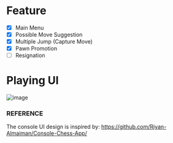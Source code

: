 # Feature
- [x] Main Menu
- [x] Possible Move Suggestion
- [x] Multiple Jump (Capture Move)
- [x] Pawn Promotion
- [ ] Resignation

# Playing UI
![image](https://github.com/tardhiansyah/csharp-checkers-project/assets/78073517/aa6a4203-8d33-4bfb-8640-34f2ce8e3d52)

### REFERENCE
The console UI design is inspired by: https://github.com/Riyan-Almaiman/Console-Chess-App/
